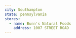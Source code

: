 ```yaml
---
city: Southampton
state: pennsylvania
stores:
  - name: Bunn's Natural Foods
    address: 1007 STREET ROAD
---
```

